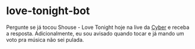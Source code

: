 # love-tonight-bot
Pergunte se já tocou Shouse - Love Tonight hoje na live da [Cyber](https://twitch.tv/moniquelive) e receba a resposta. Adicionalmente, eu sou avisado quando tocar e já mando um voto pra música não sei pulada.